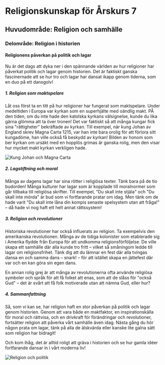 # Religionskunskap för Årskurs 7

## Huvudområde: Religion och samhälle

### Delområde: Religion i historien

#### Religionens påverkan på politik och lagar

Nu är det dags att dyka ner i den spännande världen av hur religioner har påverkat politik och lagar genom historien. Det är faktiskt ganska fascinernade att se hur tro och lagar har dansat ikapp genom tiderna, som en duo på ett dansgolv!

##### 1. Religion som maktspelare

Låt oss först ta en titt på hur religioner har fungerat som maktspelare. Under medeltiden i Europa var kyrkan som en superhjälte med oändlig makt. PÅ den tiden, om du inte hade den katolska kyrkans välsignelse, kunde du lika gärna glömma att ta över tronen! Det var faktiskt så att många kungar fick sina "rättigheter" bekräftade av kyrkan. Till exempel, när kung Johan av England skrev Magna Carta 1215, var han inte bara orolig för att förlora sitt kungadöme, han ville också få beskydd av kyrkan! Bilden av honom som ber kyrkan om ursäkt med en hopplös grimas är ganska rolig, men den visar hur mycket makt kyrkan verkligen hade.

![Kung Johan och Magna Carta](https://example.com/magna_carta.jpg)

##### 2. Lagstiftning och moral

Många av dagens lagar har sina rötter i religiösa texter. Tänk bara på de tio budorden! Många kulturer har lagar som är kopplade till moralnormer som går tillbaka till religiösa skrifter. Till exempel, "Du skall inte stjäla" och "Du skall inte mörda" är bud som vi fortfarande pratar om idag. Men tänk om de hade varit "Du skall inte låna din kompis senaste spelsystem utan att fråga!" – då hade vi nog haft ett helt annat rättssystem!

##### 3. Religion och revolutioner

Historiska revolutioner har också influerats av religion. Ta exempelvis den amerikanska revolutionen. Många av de tidiga kolonister som etablerade sig i Amerika flydde från Europa för att undkomma religionsförföljelse. De ville skapa ett samhälle där alla kunde tro fritt – vilket så småningom ledde till lagar om religionsfrihet. Tänk dig att du lämnar en fest där alla tvingas dansa en och samma dans – snark! – för att istället skapa en jättefest där var och en kan göra sin egen dans. 

En annan rolig grej är att många av revolutionerna ofta använde religiösa symboler och språk för att få folket att enas, som att de slåss för "också Gud" – det är svårt att få folk motiverade utan att nämna Gud, eller hur?

##### 4. Sammanfattning

Så, som vi kan se, har religion haft en stor påverkan på politik och lagar genom historien. Genom att vara både en maktfaktor, en inspirationskälla för moral och rättvisa, och en drivkraft för förändringar och revolutioner, fortsätter religion att påverka vårt samhälle även idag. Nästa gång du hör någon prata om lagar, tänk på alla de älskvärda eller kanske lite galna sätt som religion har bidragit!

Och kom ihåg, det är alltid roligt att gräva i historien och se hur gamla idéer fortfarande dansar in i vårt moderna liv!

![Religion och politik](https://example.com/religion_politics.jpg)